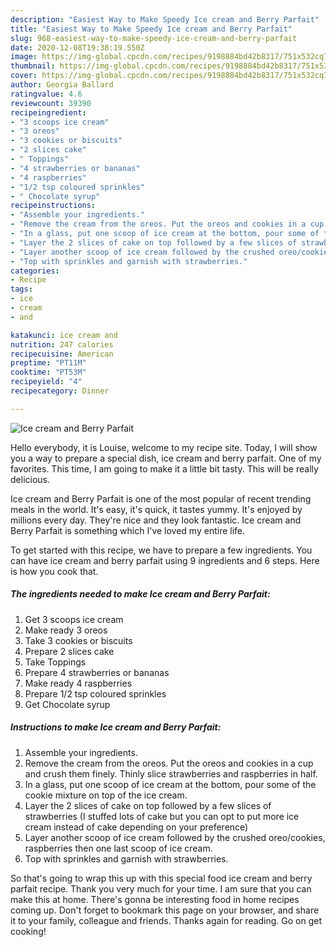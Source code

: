 ```yaml
---
description: "Easiest Way to Make Speedy Ice cream and Berry Parfait"
title: "Easiest Way to Make Speedy Ice cream and Berry Parfait"
slug: 968-easiest-way-to-make-speedy-ice-cream-and-berry-parfait
date: 2020-12-08T19:38:19.550Z
image: https://img-global.cpcdn.com/recipes/9198884bd42b8317/751x532cq70/ice-cream-and-berry-parfait-recipe-main-photo.jpg
thumbnail: https://img-global.cpcdn.com/recipes/9198884bd42b8317/751x532cq70/ice-cream-and-berry-parfait-recipe-main-photo.jpg
cover: https://img-global.cpcdn.com/recipes/9198884bd42b8317/751x532cq70/ice-cream-and-berry-parfait-recipe-main-photo.jpg
author: Georgia Ballard
ratingvalue: 4.6
reviewcount: 39390
recipeingredient:
- "3 scoops ice cream"
- "3 oreos"
- "3 cookies or biscuits"
- "2 slices cake"
- " Toppings"
- "4 strawberries or bananas"
- "4 raspberries"
- "1/2 tsp coloured sprinkles"
- " Chocolate syrup"
recipeinstructions:
- "Assemble your ingredients."
- "Remove the cream from the oreos. Put the oreos and cookies in a cup and crush them finely. Thinly slice strawberries and raspberries in half."
- "In a glass, put one scoop of ice cream at the bottom, pour some of the cookie mixture on top of the ice cream."
- "Layer the 2 slices of cake on top followed by a few slices of strawberries (I stuffed lots of cake but you can opt to put more ice cream instead of cake depending on your preference)"
- "Layer another scoop of ice cream followed by the crushed oreo/cookies, raspberries then one last scoop of ice cream."
- "Top with sprinkles and garnish with strawberries."
categories:
- Recipe
tags:
- ice
- cream
- and

katakunci: ice cream and 
nutrition: 247 calories
recipecuisine: American
preptime: "PT11M"
cooktime: "PT53M"
recipeyield: "4"
recipecategory: Dinner

---
```



![Ice cream and Berry Parfait](https://img-global.cpcdn.com/recipes/9198884bd42b8317/751x532cq70/ice-cream-and-berry-parfait-recipe-main-photo.jpg)

Hello everybody, it is Louise, welcome to my recipe site. Today, I will show you a way to prepare a special dish, ice cream and berry parfait. One of my favorites. This time, I am going to make it a little bit tasty. This will be really delicious.

Ice cream and Berry Parfait is one of the most popular of recent trending meals in the world. It's easy, it's quick, it tastes yummy. It's enjoyed by millions every day. They're nice and they look fantastic. Ice cream and Berry Parfait is something which I've loved my entire life.




To get started with this recipe, we have to prepare a few ingredients. You can have ice cream and berry parfait using 9 ingredients and 6 steps. Here is how you cook that.

<!--inarticleads1-->

##### The ingredients needed to make Ice cream and Berry Parfait:

1. Get 3 scoops ice cream
1. Make ready 3 oreos
1. Take 3 cookies or biscuits
1. Prepare 2 slices cake
1. Take  Toppings
1. Prepare 4 strawberries or bananas
1. Make ready 4 raspberries
1. Prepare 1/2 tsp coloured sprinkles
1. Get  Chocolate syrup




<!--inarticleads2-->

##### Instructions to make Ice cream and Berry Parfait:

1. Assemble your ingredients.
1. Remove the cream from the oreos. Put the oreos and cookies in a cup and crush them finely. Thinly slice strawberries and raspberries in half.
1. In a glass, put one scoop of ice cream at the bottom, pour some of the cookie mixture on top of the ice cream.
1. Layer the 2 slices of cake on top followed by a few slices of strawberries (I stuffed lots of cake but you can opt to put more ice cream instead of cake depending on your preference)
1. Layer another scoop of ice cream followed by the crushed oreo/cookies, raspberries then one last scoop of ice cream.
1. Top with sprinkles and garnish with strawberries.




So that's going to wrap this up with this special food ice cream and berry parfait recipe. Thank you very much for your time. I am sure that you can make this at home. There's gonna be interesting food in home recipes coming up. Don't forget to bookmark this page on your browser, and share it to your family, colleague and friends. Thanks again for reading. Go on get cooking!
